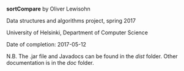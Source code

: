 **sortCompare** by Oliver Lewisohn

Data structures and algorithms project, spring 2017

University of Helsinki, Department of Computer Science

Date of completion: 2017-05-12

N.B. The .jar file and Javadocs can be found in the *dist* folder. Other documentation is in the *doc* folder.